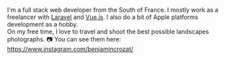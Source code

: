 I'm a full stack web developer from the South of France. I mostly work as a freelancer with [Laravel](https://laravel.com) and [Vue.js](https://vuejs.org). I also do a bit of Apple platforms development as a hobby.  
On my free time, I love to travel and shoot the best possible landscapes photographs. 📷 You can see them here: https://www.instagram.com/benjamincrozat/
